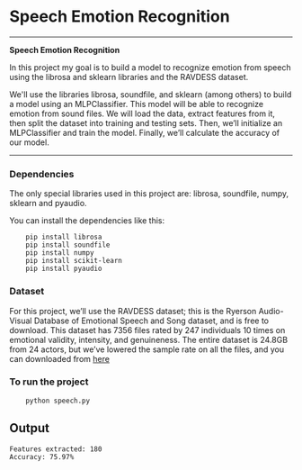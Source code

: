 # **Speech Emotion Recognition** 

---

**Speech Emotion Recognition**

In this project my goal is to build a model to recognize emotion from speech using the librosa and sklearn libraries and the RAVDESS dataset.

We'll use the libraries librosa, soundfile, and sklearn (among others) to build a model using an MLPClassifier. This model will be able to recognize emotion from sound files. We will load the data, extract features from it, then split the dataset into training and testing sets. Then, we’ll initialize an MLPClassifier and train the model. Finally, we’ll calculate the accuracy of our model.

---
### Dependencies
The only special libraries used in this project are: librosa, soundfile, numpy, sklearn and pyaudio.

You can install the dependencies like this:
```
    pip install librosa
    pip install soundfile
    pip install numpy
    pip install scikit-learn
    pip install pyaudio
```

### Dataset
For this  project, we’ll use the RAVDESS dataset; this is the Ryerson Audio-Visual Database of Emotional Speech and Song dataset, and is free to download. This dataset has 7356 files rated by 247 individuals 10 times on emotional validity, intensity, and genuineness. The entire dataset is 24.8GB from 24 actors, but we’ve lowered the sample rate on all the files, and you can downloaded from [here](https://drive.google.com/file/d/1wWsrN2Ep7x6lWqOXfr4rpKGYrJhWc8z7/view) 
### To run the project

```
    python speech.py
```

## Output

    Features extracted: 180
    Accuracy: 75.97%


